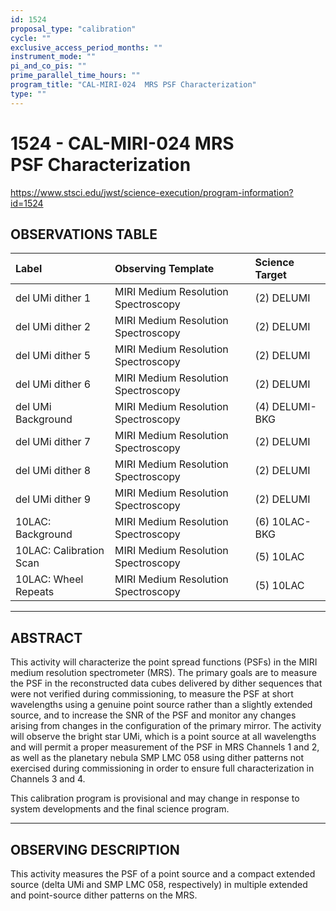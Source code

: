 ```yaml
---
id: 1524
proposal_type: "calibration"
cycle: ""
exclusive_access_period_months: ""
instrument_mode: ""
pi_and_co_pis: ""
prime_parallel_time_hours: ""
program_title: "CAL-MIRI-024  MRS PSF Characterization"
type: ""
---
```

# 1524 - CAL-MIRI-024  MRS PSF Characterization
https://www.stsci.edu/jwst/science-execution/program-information?id=1524
## OBSERVATIONS TABLE
| Label                      | Observing Template              | Science Target      |
| :------------------------- | :------------------------------ | :------------------ |
| del UMi dither 1           | MIRI Medium Resolution Spectroscopy | (2) DELUMI          |
| del UMi dither 2           | MIRI Medium Resolution Spectroscopy | (2) DELUMI          |
| del UMi dither 5           | MIRI Medium Resolution Spectroscopy | (2) DELUMI          |
| del UMi dither 6           | MIRI Medium Resolution Spectroscopy | (2) DELUMI          |
| del UMi Background         | MIRI Medium Resolution Spectroscopy | (4) DELUMI-BKG      |
| del UMi dither 7           | MIRI Medium Resolution Spectroscopy | (2) DELUMI          |
| del UMi dither 8           | MIRI Medium Resolution Spectroscopy | (2) DELUMI          |
| del UMi dither 9           | MIRI Medium Resolution Spectroscopy | (2) DELUMI          |
| 10LAC: Background          | MIRI Medium Resolution Spectroscopy | (6) 10LAC-BKG       |
| 10LAC: Calibration Scan    | MIRI Medium Resolution Spectroscopy | (5) 10LAC           |
| 10LAC: Wheel Repeats       | MIRI Medium Resolution Spectroscopy | (5) 10LAC           |

---

## ABSTRACT

This activity will characterize the point spread functions (PSFs) in the MIRI medium resolution spectrometer (MRS). The primary goals are to measure the PSF in the reconstructed data cubes delivered by dither sequences that were not verified during commissioning, to measure the PSF at short wavelengths using a genuine point source rather than a slightly extended source, and to increase the SNR of the PSF and monitor any changes arising from changes in the configuration of the primary mirror. The activity will observe the bright star UMi, which is a point source at all wavelengths and will permit a proper measurement of the PSF in MRS Channels 1 and 2, as well as the planetary nebula SMP LMC 058 using dither patterns not exercised during commissioning in order to ensure full characterization in Channels 3 and 4.

This calibration program is provisional and may change in response to system developments and the final science program.

---

## OBSERVING DESCRIPTION

This activity measures the PSF of a point source and a compact extended source (delta UMi and SMP LMC 058, respectively) in multiple extended and point-source dither patterns on the MRS.
